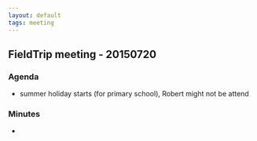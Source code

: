 ```yaml
---
layout: default
tags: meeting
---
```


## FieldTrip meeting - 20150720

### Agenda

*  summer holiday starts (for primary school), Robert might not be attend 

### Minutes

* 

